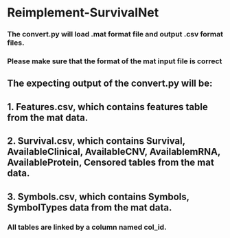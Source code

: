 # Reimplement-SurvivalNet

### The convert.py will load .mat format file and output .csv format files.
### Please make sure that the format of the mat input file is correct

## The expecting output of the convert.py will be:
## 1. Features.csv, which contains features table from the mat data.
## 2. Survival.csv, which contains Survival, AvailableClinical, AvailableCNV, AvailablemRNA, AvailableProtein, Censored tables from the mat data.
## 3. Symbols.csv, which contains Symbols, SymbolTypes data from the mat data.

### All tables are linked by a column named col_id.
